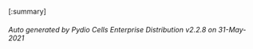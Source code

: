 






[:summary]

###### Auto generated by Pydio Cells Enterprise Distribution v2.2.8 on 31-May-2021
